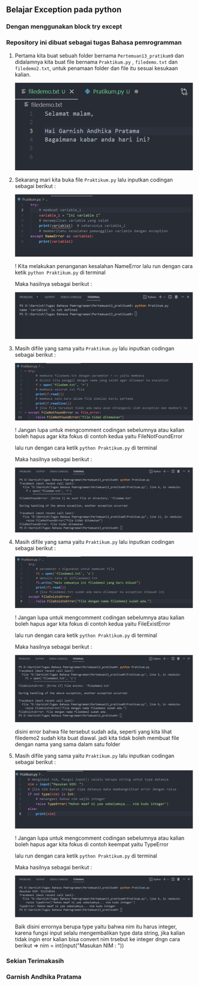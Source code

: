 ## Belajar Exception pada python
### Dengan menggunakan block try except
### Repository ini dibuat sebagai tugas Bahasa pemrogramman

1. Pertama kita buat sebuah folder bernama `Pertemuan13_pratikum9` dan didalamnya kita buat file bernama `Praktikum.py` , `filedemo.txt` dan `filedemo2.txt`, untuk penamaan folder dan file itu sesuai kesukaan kalian.

   ![pict](Pict/FileDemo.png)

2. Sekarang mari kita buka file `Praktikum.py` lalu inputkan codingan sebagai berikut :

   ![pict](Pict/Command1.png)

    ! Kita melakukan penanganan kesalahan NameError
    lalu run dengan cara ketik `python Praktikum.py` di terminal

    Maka hasilnya sebagai berikut :

   ![pict](Pict/Run%201.png)

3. Masih difile yang sama yaitu `Praktikum.py` lalu inputkan codingan sebagai berikut :

   ![pict](Pict/Command2.png)

    ! Jangan lupa untuk mengcomment codingan sebelumnya atau kalian boleh hapus agar kita fokus di contoh kedua yaitu FileNotFoundError

    lalu run dengan cara ketik `python Praktikum.py` di terminal

    Maka hasilnya sebagai berikut :

   ![pict](Pict/Run%202.png)

4. Masih difile yang sama yaitu `Praktikum.py` lalu inputkan codingan sebagai berikut :

   ![pict](Pict/Command3.png)

    ! Jangan lupa untuk mengcomment codingan sebelumnya atau kalian boleh hapus agar kita fokus di contoh kedua yaitu FileExistError

    lalu run dengan cara ketik `python Praktikum.py` di terminal

    Maka hasilnya sebagai berikut :

   ![pict](Pict/Run%203.png)

   disini error bahwa file tersebut sudah ada, seperti yang kita lihat filedemo2 sudah kita buat diawal. jadi kita tidak boleh membuat file dengan nama yang sama dalam satu folder

5. Masih difile yang sama yaitu `Praktikum.py` lalu inputkan codingan sebagai berikut :

   ![pict](Pict/Command4.png)

    ! Jangan lupa untuk mengcomment codingan sebelumnya atau kalian boleh hapus agar kita fokus di contoh keempat yaitu TypeError

    lalu run dengan cara ketik `python Praktikum.py` di terminal

    Maka hasilnya sebagai berikut :

   ![pict](Pict/Run%204.png)

    Baik disini errornya berupa type yaitu bahwa nim itu harus integer, karena fungsi input selalu mengembalikan type data string, jika kalian tidak ingin eror kalian bisa convert nim trsebut ke integer dngn cara berikut => nim = int(input("Masukan NIM : "))

### Sekian Terimakasih 
### Garnish Andhika Pratama